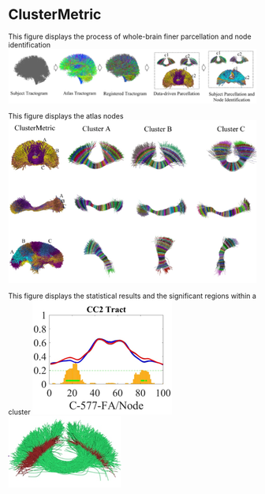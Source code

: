 # ClusterMetric
This figure displays the process of whole-brain finer parcellation and node identification
![image](https://github.com/A203-IPIS/ClusterMetric/blob/main/Parcellation.png)


This figure displays the atlas nodes
![image](https://github.com/A203-IPIS/ClusterMetric/blob/main/Atlas_Node.png)



This figure displays the statistical results and the significant regions within  a cluster
![image](https://github.com/A203-IPIS/ClusterMetric/blob/main/Statistical_Result.png)
![image](https://github.com/A203-IPIS/ClusterMetric/blob/main/Mark_significant_regions.png)

